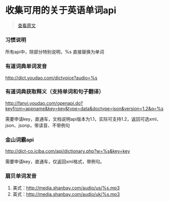 
# 收集可用的关于英语单词api

> [查看原文](https://blog.csdn.net/chemmuxin1993/article/details/52588074)

### 习惯说明
所有api中，除部分特别说明，%s 直接替换为单词

### 有道词典单词发音
http://dict.youdao.com/dictvoice?audio=%s

### 有道词典获取释义（支持单词和句子翻译）

http://fanyi.youdao.com/openapi.do?keyfrom=appname&key=key&type=data&doctype=json&version=1.2&q=%s 

需要申请key，直通车，文档说明api版本为1.1，实际可支持1.2，返回可选xml、json、jsonp，带读音、不带例句

### 金山词霸api

http://dict-co.iciba.com/api/dictionary.php?w=%s&key=key 

需要申请key，直通车，仅返回xml格式，带例句。

### 扇贝单词发音

1. 美式：http://media.shanbay.com/audio/us/%s.mp3
2. 英式：http://media.shanbay.com/audio/uk/%s.mp3


